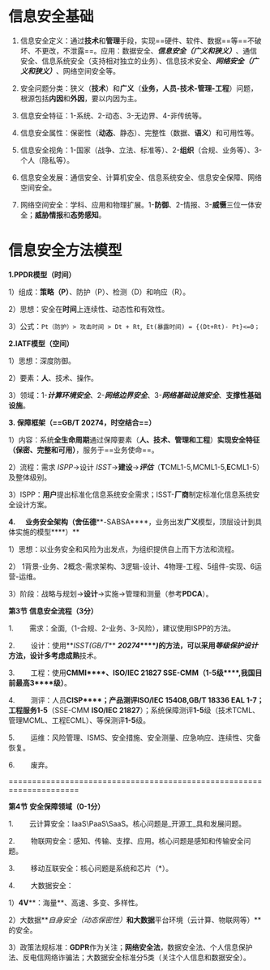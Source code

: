 # 信息安全基础

1. 信息安全定义：通过**技术**和**管理**手段，实现==硬件、软件、数据==等==不破坏、不更改，不泄露==。应用：数据安全、**_信息安全（广义和狭义）_**、通信安全、信息系统安全（支持相对独立的业务）、信息技术安全、**_网络安全（广义和狭义）_**、网络空间安全等。

2. 安全问题分类：狭义（**技术**）和**广义**（**业务，人员-技术-管理-工程**）问题，根源包括**内因**和**外因**，要以内因为主。

3. 信息安全特征：1-系统、2-动态、3-无边界、4-非传统等。

4. 信息安全属性：保密性（**动态**、静态）、完整性（数据、**语义**）和可用性等。

5. 信息安全视角：1-国家（战争、立法、标准等）、2-**组织**（合规、业务等）、3-个人（隐私等）。

6. 信息安全发展：通信安全、计算机安全、信息系统安全、信息安全保障、网络空间安全。

7. 网络空间安全：学科、应用和物理扩展。1-**防御**、2-情报、3-**威慑**三位一体安全；**威胁情报**和**态势感知**。


# 信息安全方法模型

**1.PPDR模型（时间）**

1）组成：**策略（P）**、防护（P）、检测（D）和响应（R）。

2）思想：安全在**时间**上连续性、动态性和有效性。

3）公式：`Pt（防护）> 攻击时间 > Dt + Rt`,  `Et(暴露时间) = {(Dt+Rt)- Pt}<=0；`

**2.IATF模型（空间）**

1）思想：深度防御。

2）要素：**人**、技术、操作。

3）领域：1-**_计算环境安全_**、2-_**网络边界安全**_、3-_**网络基础设施安全**_、**支撑性基础设施**。

**3. 保障框架（==GB/T 20274，时空结合==）**

1）内容：系统**全生命周期**通过保障要素（**人、技术、管理和工程**）**实现安全特征（保密、完整和可用）**，服务于==业务使命==。

2）流程：需求 _ISPP_->设计 _ISST_->**建设**->**_评估_**（**T**CML1-5,MCML1-5,**E**CML1-5）及整体级别。

3）ISPP：**用户**提出标准化信息系统安全需求；ISST-**厂商**制定标准化信息系统安全设计方案。

**4.**     **业务安全架构（舍伍德****-SABSA****，业务出发****广义****模型，顶层设计到具体实施的模型****）**

1）思想：以业务安全和风险为出发点，为组织提供自上而下方法和流程。

2） 1背景-业务、2概念-需求架构、3逻辑-设计、4物理-工程、5组件-实现、6运营-运维。

3）阶段：战略与规划->**设计**->实施->管理和测量（参考**PDCA**）。

**第****3****节** **信息安全流程（****3****分）**

1.        需求：全面,（1-合规、2-业务、3-风险），建议使用ISPP的方法。

2.        设计：使用**_ISST(GB/T_** **_20274_****_)_**的方法，可以采用**_等级保护设计_**方法，设计多考虑**成熟**技术。

3.        工程：使用**CMMI****、****ISO/IEC 21827** **SSE-CMM****（****1-5****级****,****我国目前最高****3****级）**。

4.        测评：人员**CISP****；**产品测评ISO/IEC 15408,GB/T 18336 **EAL 1-7**；工程服务**1-5**（SSE-CMM **ISO/IEC 21827**）；系统保障测评**1-5**级（技术TCML、管理MCML、工程ECML）、等保测评**1-5**级。

5.        运维：风险管理、ISMS、安全措施、安全测量、应急响应、连续性、灾备恢复。

6.        废弃。

=====================================================================

**第****4****节** **安全保障领域（****0-1****分）**

1.        云计算安全：IaaS\PaaS\SaaS。核心问题是_开源工_具和发展问题。

2.        物联网安全：感知、传输、支撑、应用。核心问题是感知和传输安全问题。

3.        移动互联安全：核心问题是系统和芯片（*）。

4.        大数据安全：

1）**4V****：海量**、高速、多变、多样性。

2）大数据**_自身安全（动态保密性）_**和大数据**平台环境（云计算、物联网等）**的安全。

3）政策法规标准：**GDPR**作为关注；**网络安全法**，数据安全法、个人信息保护法、反电信网络诈骗法；大数据安全标准分5类（关注个人信息和数据安全）。